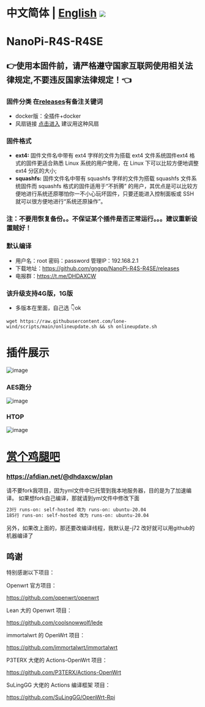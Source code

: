 # 中文简体 | [English](https://github.com/gngpp/NanoPi-R4S-2021/blob/main/EngLish.md) <img src="https://img.shields.io/github/downloads/gngpp/NanoPi-R4S-R4SE/total.svg?style=for-the-badge&color=32C955"/>
# NanoPi-R4S-R4SE
## 👉使用本固件前，请严格遵守国家互联网使用相关法律规定,不要违反国家法律规定！👈

### 固件分类 在[releases](https://github.com/gngpp/NanoPi-R4S-2021/releases)有备注关键词
- docker版：全插件+docker
- 风扇链接 [点击进入](https://s.click.taobao.com/t?e=m%3D2%26s%3Dd8Ack0Lbx8McQipKwQzePOeEDrYVVa64LKpWJ%2Bin0XJRAdhuF14FMXpyNmcFd6mT8sviUM61dt2T0mcOGN1M6FAj1gqltKaEfKzCcEr0EW0YuhTK3FPxiHMT7yc3NZrQKSOkJV8harV3phaPbavinqGCwVfdcN0wcSpj5qSCmbA%3D)  建议用这种风扇

### 固件格式
- **ext4:** 固件文件名中带有 ext4 字样的文件为搭载 ext4 文件系统固件ext4 格式的固件更适合熟悉 Linux 系统的用户使用，在 Linux 下可以比较方便地调整 ext4 分区的大小;
- **squashfs:** 固件文件名中带有 squashfs 字样的文件为搭载 squashfs 文件系统固件而 squashfs 格式的固件适用于“不折腾” 的用户，其优点是可以比较方便地进行系统还原哪怕你一不小心玩坏固件，只要还能进入控制面板或 SSH就可以很方便地进行“系统还原操作”。

### 注：不要用恢复备份。。不保证某个插件是否正常运行。。。建议重新设置贼好！

### 默认编译  

- 用户名：root 密码：password  管理IP：192.168.2.1
- 下载地址：https://github.com/gngpp/NanoPi-R4S-R4SE/releases
- 电报群：https://t.me/DHDAXCW

### 该升级支持4G版，1G版
- 多版本在里面，自己选 👇ok 
```
wget https://raw.githubusercontent.com/lone-wind/scripts/main/onlineupdate.sh && sh onlineupdate.sh
```

# 插件展示
 
 ![image](https://user-images.githubusercontent.com/74764072/183227361-e8bdb023-5514-437d-97e8-e13ca4285035.png)
 
### AES跑分
 ![image](https://user-images.githubusercontent.com/74764072/183227382-7dd4c7e9-b2b4-4471-b867-3963bdd6c7a2.png)
### HTOP
 ![image](https://user-images.githubusercontent.com/74764072/183227388-8a51ed5f-282b-4154-9be2-3abe26387dd7.png)

# [赏个鸡腿吧](https://afdian.net/@dhdaxcw/plan)
### https://afdian.net/@dhdaxcw/plan

请不要fork我项目，因为yml文件中已托管到我本地服务器，目的是为了加速编译。
如果想fork自己编译，那就请到yml文件中修改下面
```bash
23行 runs-on: self-hosted 改为 runs-on: ubuntu-20.04
185行 runs-on: self-hosted 改为 runs-on: ubuntu-20.04
```
另外，如果改上面的，那还要改编译线程，我默认是-j72
改好就可以用github的机器编译了

## 鸣谢

特别感谢以下项目：

Openwrt 官方项目：

<https://github.com/openwrt/openwrt>

Lean 大的 Openwrt 项目：

<https://github.com/coolsnowwolf/lede>

immortalwrt 的 OpenWrt 项目：

<https://github.com/immortalwrt/immortalwrt>

P3TERX 大佬的 Actions-OpenWrt 项目：

<https://github.com/P3TERX/Actions-OpenWrt>

SuLingGG 大佬的 Actions 编译框架 项目：

https://github.com/SuLingGG/OpenWrt-Rpi
